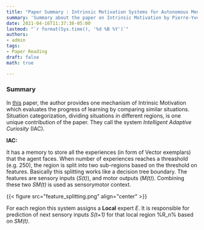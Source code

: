 ```yaml
---
title: "Paper Summary : Intrinsic Motivation Systems for Autonomous Mental Development"
summary: 'Summary about the paper on Intrinsic Motivation by Pierre-Yves Oudeyer et. al.'
date: 2021-04-16T11:37:38-05:00
lastmod: "`r format(Sys.time(), '%d %B %Y')`"
authors:
- admin
tags:
- Paper Reading
draft: false
math: true

---
```


### Summary
In [this](http://www.pyoudeyer.com/ims.pdf) paper, the author provides one mechanism of Intrinsic Motivation which evaluates the progress of learning by comparing similar situations. Situation categorization, dividing situations in different regions, is one unique contribution of the paper. They call the system _Intelligent Adaptive Curiosity_ (IAC).

**IAC:**

It has a memory to store all the experiences (in form of Vector exemplars) that the agent faces. When number of experiences reaches a threashold (e.g. 250), the region is split into two sub-regions based on the threshold on features. Basically this splitting works like a decision tree boundary. The features are sensory inputs (_S(t)_), and motor outputs (_M(t)_). Combining these two _SM(t)_ is used as sensorymotor context.

{{< figure src="feature_splitting.png" align="center" >}}

For each region this system assigns a **Local** expert _E_. It is responsible for prediction of next sensory inputs _S(t+1)_ for that local region %R_n% based on _SM(t)_.

